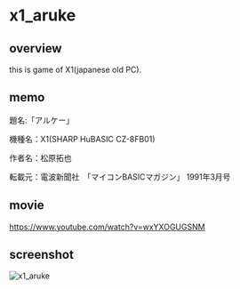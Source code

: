 # x1_aruke

## overview

this is game of X1(japanese old PC).

## memo

題名:「アルケー」

機種名：X1(SHARP HuBASIC CZ-8FB01)

作者名：松原拓也

転載元：電波新聞社　「マイコンBASICマガジン」 1991年3月号

## movie

https://www.youtube.com/watch?v=wxYXOGUGSNM 

## screenshot

![x1_aruke](https://user-images.githubusercontent.com/5597377/131799336-93d746ed-045f-4adf-932a-4998e1179086.png)
